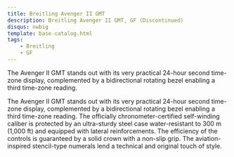 ```yaml
---
title: Breitling Avenger II GMT
description: Breitling Avenger II GMT, GF (Discontinued)
disqus: nwbig
template: base-catalog.html
tags:
    - Breitling
    - GF
---
```


The Avenger II GMT stands out with its very practical 24-hour second time-zone display, complemented by a bidirectional rotating bezel enabling a third time-zone reading.

The Avenger II GMT stands out with its very practical 24-hour second time-zone display, complemented by a bidirectional rotating bezel enabling a third time-zone reading. The officially chronometer-certified self-winding caliber is protected by an ultra-sturdy steel case water-resistant to 300 m (1,000 ft) and equipped with lateral reinforcements. The efficiency of the controls is guaranteed by a solid crown with a non-slip grip. The aviation-inspired stencil-type numerals lend a technical and original touch of style.



<blockquote class="imgur-embed-pub" lang="en" data-id="a/y4e99ae" data-context="false" ><a href="//imgur.com/a/y4e99ae"></a></blockquote><script async src="//s.imgur.com/min/embed.js" charset="utf-8"></script>
